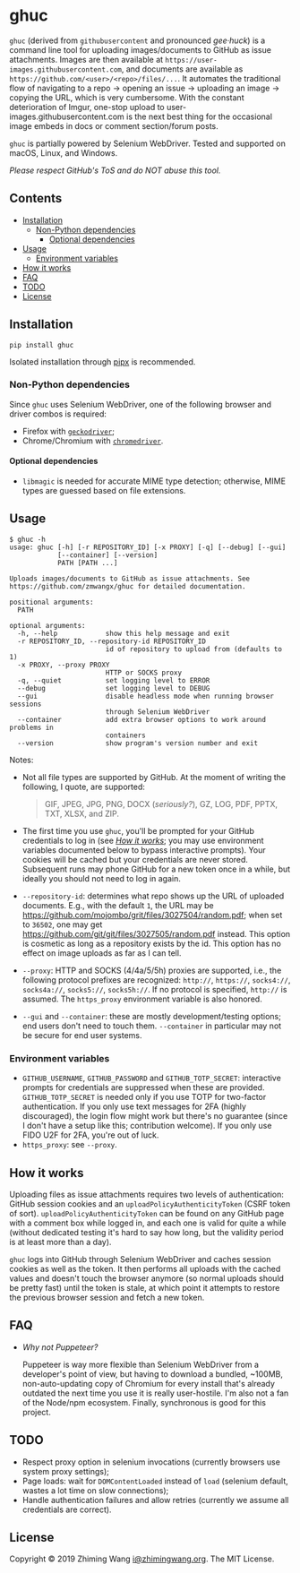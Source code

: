 # ghuc

`ghuc` (derived from `githubusercontent` and pronounced *gee&middot;huck*) is a command line tool for uploading images/documents to GitHub as issue attachments. Images are then available at `https://user-images.githubusercontent.com`, and documents are available as `https://github.com/<user>/<repo>/files/...`. It automates the traditional flow of navigating to a repo -> opening an issue -> uploading an image -> copying the URL, which is very cumbersome. With the constant deterioration of Imgur, one-stop upload to user-images.githubusercontent.com is the next best thing for the occasional image embeds in docs or comment section/forum posts.

`ghuc` is partially powered by Selenium WebDriver. Tested and supported on macOS, Linux, and Windows.

*Please respect GitHub's ToS and do NOT abuse this tool.*

<!-- START doctoc generated TOC please keep comment here to allow auto update -->
<!-- DON'T EDIT THIS SECTION, INSTEAD RE-RUN doctoc TO UPDATE -->
## Contents

- [Installation](#installation)
  - [Non-Python dependencies](#non-python-dependencies)
    - [Optional dependencies](#optional-dependencies)
- [Usage](#usage)
  - [Environment variables](#environment-variables)
- [How it works](#how-it-works)
- [FAQ](#faq)
- [TODO](#todo)
- [License](#license)

<!-- END doctoc generated TOC please keep comment here to allow auto update -->

## Installation

```
pip install ghuc
```

Isolated installation through [pipx](https://github.com/pipxproject/pipx) is recommended.

### Non-Python dependencies

Since `ghuc` uses Selenium WebDriver, one of the following browser and driver combos is required:

- Firefox with [`geckodriver`](https://github.com/mozilla/geckodriver/releases);
- Chrome/Chromium with [`chromedriver`](http://chromedriver.chromium.org/downloads).

#### Optional dependencies

- `libmagic` is needed for accurate MIME type detection; otherwise, MIME types are guessed based on file extensions.

## Usage

```console
$ ghuc -h
usage: ghuc [-h] [-r REPOSITORY_ID] [-x PROXY] [-q] [--debug] [--gui]
            [--container] [--version]
            PATH [PATH ...]

Uploads images/documents to GitHub as issue attachments. See
https://github.com/zmwangx/ghuc for detailed documentation.

positional arguments:
  PATH

optional arguments:
  -h, --help            show this help message and exit
  -r REPOSITORY_ID, --repository-id REPOSITORY_ID
                        id of repository to upload from (defaults to 1)
  -x PROXY, --proxy PROXY
                        HTTP or SOCKS proxy
  -q, --quiet           set logging level to ERROR
  --debug               set logging level to DEBUG
  --gui                 disable headless mode when running browser sessions
                        through Selenium WebDriver
  --container           add extra browser options to work around problems in
                        containers
  --version             show program's version number and exit
  ```

  Notes:

  - Not all file types are supported by GitHub. At the moment of writing the following, I quote, are supported:

    > GIF, JPEG, JPG, PNG, DOCX (*seriously?*), GZ, LOG, PDF, PPTX, TXT, XLSX, and ZIP.

  - The first time you use `ghuc`, you'll be prompted for your GitHub credentials to log in (see [*How it works*](#how-it-works); you may use environment variables documented below to bypass interactive prompts). Your cookies will be cached but your credentials are never stored. Subsequent runs may phone GitHub for a new token once in a while, but ideally you should not need to log in again.

  - `--repository-id`: determines what repo shows up the URL of uploaded documents. E.g., with the default `1`, the URL may be https://github.com/mojombo/grit/files/3027504/random.pdf; when set to `36502`, one may get https://github.com/git/git/files/3027505/random.pdf instead. This option is cosmetic as long as a repository exists by the id. This option has no effect on image uploads as far as I can tell.

  - `--proxy`: HTTP and SOCKS (4/4a/5/5h) proxies are supported, i.e., the following protocol prefixes are recognized: `http://`, `https://`, `socks4://`, `socks4a://`, `socks5://`, `socks5h://`. If no protocol is specified, `http://` is assumed. The `https_proxy` environment variable is also honored.

  - `--gui` and `--container`: these are mostly development/testing options; end users don't need to touch them. `--container` in particular may not be secure for end user systems.

### Environment variables

- `GITHUB_USERNAME`, `GITHUB_PASSWORD` and `GITHUB_TOTP_SECRET`: interactive prompts for credentials are suppressed when these are provided. `GITHUB_TOTP_SECRET` is needed only if you use TOTP for two-factor authentication. If you only use text messages for 2FA (highly discouraged), the login flow might work but there's no guarantee (since I don't have a setup like this; contribution welcome). If you only use FIDO U2F for 2FA, you're out of luck.
- `https_proxy`: see `--proxy`.

## How it works

Uploading files as issue attachments requires two levels of authentication: GitHub session cookies and an `uploadPolicyAuthenticityToken` (CSRF token of sort). `uploadPolicyAuthenticityToken` can be found on any GitHub page with a comment box while logged in, and each one is valid for quite a while (without dedicated testing it's hard to say how long, but the validity period is at least more than a day).

`ghuc` logs into GitHub through Selenium WebDriver and caches session cookies as well as the token. It then performs all uploads with the cached values and doesn't touch the browser anymore (so normal uploads should be pretty fast) until the token is stale, at which point it attempts to restore the previous browser session and fetch a new token.

## FAQ

- *Why not Puppeteer?*

  Puppeteer is way more flexible than Selenium WebDriver from a developer's point of view, but having to download a bundled, ~100MB, non-auto-updating copy of Chromium for every install that's already outdated the next time you use it is really user-hostile. I'm also not a fan of the Node/npm ecosystem. Finally, synchronous is good for this project.

## TODO

- Respect proxy option in selenium invocations (currently browsers use system proxy settings);
- Page loads: wait for `DOMContentLoaded` instead of `load` (selenium default, wastes a lot time on slow connections);
- Handle authentication failures and allow retries (currently we assume all credentials are correct).

## License

Copyright &copy; 2019 Zhiming Wang <i@zhimingwang.org>. The MIT License.
